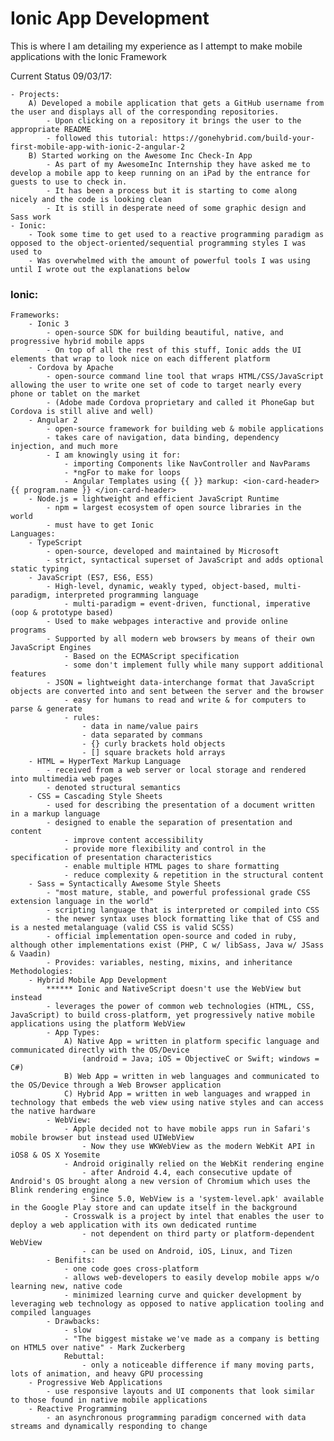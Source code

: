 # Ionic App Development

This is where I am detailing my experience as I attempt to make mobile applications with the Ionic Framework

Current Status 09/03/17:

	- Projects:
		A) Developed a mobile application that gets a GitHub username from the user and displays all of the corresponding repositories.
			- Upon clicking on a repository it brings the user to the appropriate README
			- followed this tutorial: https://gonehybrid.com/build-your-first-mobile-app-with-ionic-2-angular-2
		B) Started working on the Awesome Inc Check-In App
			- As part of my AwesomeInc Internship they have asked me to develop a mobile app to keep running on an iPad by the entrance for guests to use to check in.
			- It has been a process but it is starting to come along nicely and the code is looking clean
			- It is still in desperate need of some graphic design and Sass work
	- Ionic:
		- Took some time to get used to a reactive programming paradigm as opposed to the object-oriented/sequential programming styles I was used to
		- Was overwhelmed with the amount of powerful tools I was using until I wrote out the explanations below

### Ionic:

	Frameworks:
		- Ionic 3
			- open-source SDK for building beautiful, native, and progressive hybrid mobile apps
			- On top of all the rest of this stuff, Ionic adds the UI elements that wrap to look nice on each different platform
		- Cordova by Apache
			- open-source command line tool that wraps HTML/CSS/JavaScript allowing the user to write one set of code to target nearly every phone or tablet on the market
			- (Adobe made Cordova proprietary and called it PhoneGap but Cordova is still alive and well)
		- Angular 2
			- open-source framework for building web & mobile applications
			- takes care of navigation, data binding, dependency injection, and much more
			- I am knowingly using it for:
				- importing Components like NavController and NavParams
				- *ngFor to make for loops
				- Angular Templates using {{ }} markup: <ion-card-header> {{ program.name }} </ion-card-header>
		- Node.js = lightweight and efficient JavaScript Runtime
			- npm = largest ecosystem of open source libraries in the world
			- must have to get Ionic
	Languages:
		- TypeScript
			- open-source, developed and maintained by Microsoft
			- strict, syntactical superset of JavaScript and adds optional static typing
		- JavaScript (ES7, ES6, ES5)
			- High-level, dynamic, weakly typed, object-based, multi-paradigm, interpreted programming language
				- multi-paradigm = event-driven, functional, imperative (oop & prototype based)
			- Used to make webpages interactive and provide online programs
			- Supported by all modern web browsers by means of their own JavaScript Engines
				- Based on the ECMAScript specification
				- some don't implement fully while many support additional features
			- JSON = lightweight data-interchange format that JavaScript objects are converted into and sent between the server and the browser
				- easy for humans to read and write & for computers to parse & generate
				- rules:
					- data in name/value pairs
					- data separated by commans
					- {} curly brackets hold objects
					- [] square brackets hold arrays
		- HTML = HyperText Markup Language
			- received from a web server or local storage and rendered into multimedia web pages
			- denoted structural semantics
		- CSS = Cascading Style Sheets
			- used for describing the presentation of a document written in a markup language
			- designed to enable the separation of presentation and content
				- improve content accessibility
				- provide more flexibility and control in the specification of presentation characteristics
				- enable multiple HTML pages to share formatting
				- reduce complexity & repetition in the structural content
		- Sass = Syntactically Awesome Style Sheets
			- "most mature, stable, and powerful professional grade CSS extension language in the world"
			- scripting language that is interpreted or compiled into CSS
			- the newer syntax uses block formatting like that of CSS and is a nested metalanguage (valid CSS is valid SCSS)
			- official implementation open-source and coded in ruby, although other implementations exist (PHP, C w/ libSass, Java w/ JSass & Vaadin)
			- Provides: variables, nesting, mixins, and inheritance
	Methodologies:
		- Hybrid Mobile App Development
			****** Ionic and NativeScript doesn't use the WebView but instead
			- leverages the power of common web technologies (HTML, CSS, JavaScript) to build cross-platform, yet progressively native mobile applications using the platform WebView
			- App Types:
				A) Native App = written in platform specific language and communicated directly with the OS/Device
					(android = Java; iOS = ObjectiveC or Swift; windows = C#)
				B) Web App = written in web languages and communicated to the OS/Device through a Web Browser application
				C) Hybrid App = written in web languages and wrapped in technology that embeds the web view using native styles and can access the native hardware
			- WebView:
				- Apple decided not to have mobile apps run in Safari's mobile browser but instead used UIWebView
					- Now they use WKWebView as the modern WebKit API in iOS8 & OS X Yosemite
				- Android originally relied on the WebKit rendering engine
					- after Android 4.4, each consecutive update of Android's OS brought along a new version of Chromium which uses the Blink rendering engine
					- Since 5.0, WebView is a 'system-level.apk' available in the Google Play store and can update itself in the background
				- Crosswalk is a project by intel that enables the user to deploy a web application with its own dedicated runtime
					- not dependent on third party or platform-dependent WebView
					- can be used on Android, iOS, Linux, and Tizen
			- Benifits:
				- one code goes cross-platform
				- allows web-developers to easily develop mobile apps w/o learning new, native code
				- minimized learning curve and quicker development by leveraging web technology as opposed to native application tooling and compiled languages
			- Drawbacks:
				- slow
				- "The biggest mistake we've made as a company is betting on HTML5 over native" - Mark Zuckerberg
				Rebuttal:
					- only a noticeable difference if many moving parts, lots of animation, and heavy GPU processing
		- Progressive Web Applications
			- use responsive layouts and UI components that look similar to those found in native mobile applications
		- Reactive Programming
			- an asynchronous programming paradigm concerned with data streams and dynamically responding to change
